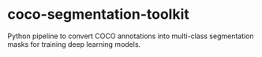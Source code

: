 # coco-segmentation-toolkit
Python pipeline to convert COCO annotations into multi-class segmentation masks for training deep learning models.
